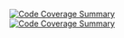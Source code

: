 [![Code Coverage Summary](https://img.shields.io/badge/Code%20Coverage-86%25-success?style=flat)](https://github.com/ZulfuqarAsgerzade/UnitTest_Example/actions/workflows/main.yml)
<br>
[![Code Coverage Summary](https://github.com/ZulfuqarAsgerzade/UnitTest_Example/actions/workflows/main.yml/badge.svg)](https://github.com/ZulfuqarAsgerzade/UnitTest_Example/actions/workflows/main.yml)
